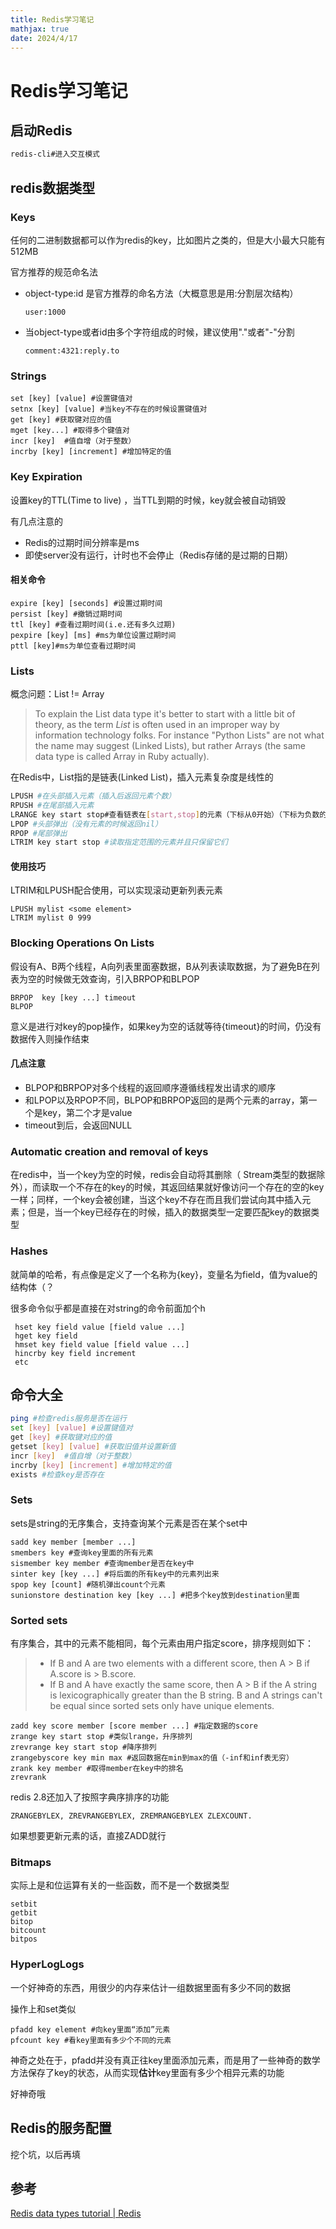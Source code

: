 ```yaml
---
title: Redis学习笔记
mathjax: true
date: 2024/4/17
---
```



# Redis学习笔记

## 启动Redis

```bash
redis-cli#进入交互模式
```

## redis数据类型



### Keys

任何的二进制数据都可以作为redis的key，比如图片之类的，但是大小最大只能有512MB

官方推荐的规范命名法

- object-type:id 是官方推荐的命名方法（大概意思是用:分割层次结构）

  ```
  user:1000
  ```

  

- 当object-type或者id由多个字符组成的时候，建议使用"."或者"-"分割

  ```
  comment:4321:reply.to
  ```

### Strings

```
set [key] [value] #设置键值对
setnx [key] [value] #当key不存在的时候设置键值对
get [key] #获取键对应的值
mget [key...] #取得多个键值对
incr [key]  #值自增（对于整数）
incrby [key] [increment] #增加特定的值
```

### Key Expiration

设置key的TTL(Time to live) ，当TTL到期的时候，key就会被自动销毁	

有几点注意的

- Redis的过期时间分辨率是ms
- 即使server没有运行，计时也不会停止（Redis存储的是过期的日期）

#### 相关命令

```
expire [key] [seconds] #设置过期时间
persist [key] #撤销过期时间
ttl [key] #查看过期时间(i.e.还有多久过期)
pexpire [key] [ms] #ms为单位设置过期时间
pttl [key]#ms为单位查看过期时间
```

### Lists

概念问题：List != Array

> To explain the List data type it's better to start with a little bit of theory, as the term *List* is often used in an improper way by information technology folks. For instance "Python Lists" are not what the name may suggest (Linked Lists), but rather Arrays (the same data type is called Array in Ruby actually).

在Redis中，List指的是链表(Linked List)，插入元素复杂度是线性的

```bash
LPUSH #在头部插入元素（插入后返回元素个数）
RPUSH #在尾部插入元素
LRANGE key start stop#查看链表在[start,stop]的元素（下标从0开始）（下标为负数的时候表示从尾部数起）
LPOP #头部弹出（没有元素的时候返回nil）
RPOP #尾部弹出
LTRIM key start stop #读取指定范围的元素并且只保留它们

```

#### 使用技巧

LTRIM和LPUSH配合使用，可以实现滚动更新列表元素

```
LPUSH mylist <some element>
LTRIM mylist 0 999
```

### Blocking Operations On Lists

假设有A、B两个线程，A向列表里面塞数据，B从列表读取数据，为了避免B在列表为空的时候做无效查询，引入BRPOP和BLPOP

```
BRPOP  key [key ...] timeout 
BLPOP 
```

意义是进行对key的pop操作，如果key为空的话就等待{timeout}的时间，仍没有数据传入则操作结束

#### 几点注意

- BLPOP和BRPOP对多个线程的返回顺序遵循线程发出请求的顺序
- 和LPOP以及RPOP不同，BLPOP和BRPOP返回的是两个元素的array，第一个是key，第二个才是value
-  timeout到后，会返回NULL

### Automatic creation and removal of keys

在redis中，当一个key为空的时候，redis会自动将其删除（ Stream类型的数据除外），而读取一个不存在的key的时候，其返回结果就好像访问一个存在的空的key一样；同样，一个key会被创建，当这个key不存在而且我们尝试向其中插入元素；但是，当一个key已经存在的时候，插入的数据类型一定要匹配key的数据类型

### Hashes

就简单的哈希，有点像是定义了一个名称为{key}，变量名为field，值为value的结构体（？

很多命令似乎都是直接在对string的命令前面加个h

```
 hset key field value [field value ...]
 hget key field
 hmset key field value [field value ...]
 hincrby key field increment
 etc
```



## 命令大全

```bash
ping #检查redis服务是否在运行
set [key] [value] #设置键值对
get [key] #获取键对应的值
getset [key] [value] #获取旧值并设置新值
incr [key]  #值自增（对于整数）
incrby [key] [increment] #增加特定的值
exists #检查key是否存在

```

### Sets

sets是string的无序集合，支持查询某个元素是否在某个set中

```
sadd key member [member ...]
smembers key #查询key里面的所有元素
sismember key member #查询member是否在key中
sinter key [key ...] #将后面的所有key中的元素列出来
spop key [count] #随机弹出count个元素
sunionstore destination key [key ...] #把多个key放到destination里面

```

### Sorted sets

有序集合，其中的元素不能相同，每个元素由用户指定score，排序规则如下：

> - If B and A are two elements with a different score, then A > B if A.score is > B.score.
> - If B and A have exactly the same score, then A > B if the A string is lexicographically greater than the B string. B and A strings can't be equal since sorted sets only have unique elements.

```
zadd key score member [score member ...] #指定数据的score
zrange key start stop #类似lrange，升序排列
zrevrange key start stop #降序排列
zrangebyscore key min max #返回数据在min到max的值（-inf和inf表无穷）
zrank key member #取得member在key中的排名
zrevrank
```

redis 2.8还加入了按照字典序排序的功能

```
ZRANGEBYLEX, ZREVRANGEBYLEX, ZREMRANGEBYLEX ZLEXCOUNT.
```

如果想要更新元素的话，直接ZADD就行

### Bitmaps

实际上是和位运算有关的一些函数，而不是一个数据类型

```
setbit
getbit
bitop
bitcount
bitpos
```

### HyperLogLogs

一个好神奇的东西，用很少的内存来估计一组数据里面有多少不同的数据

操作上和set类似

```
pfadd key element #向key里面“添加”元素
pfcount key #看key里面有多少个不同的元素
```

神奇之处在于，pfadd并没有真正往key里面添加元素，而是用了一些神奇的数学方法保存了key的状态，从而实现**估计**key里面有多少个相异元素的功能

好神奇哦

## Redis的服务配置

挖个坑，以后再填

## 参考

[Redis data types tutorial | Redis](https://redis.io/docs/data-types/tutorial/)